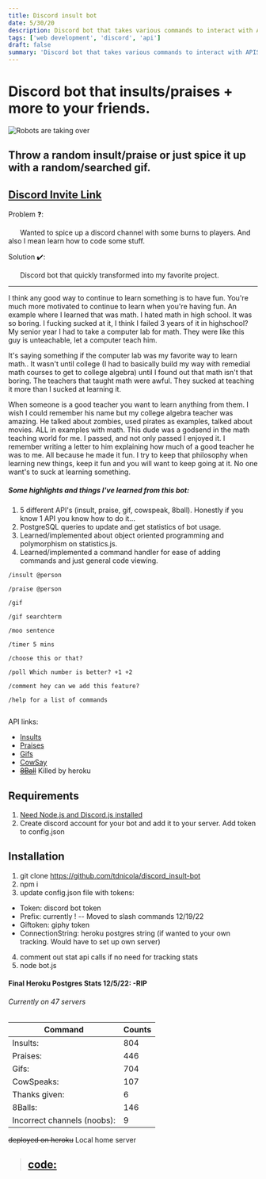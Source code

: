 ```yaml
---
title: Discord insult bot
date: 5/30/20
description: Discord bot that takes various commands to interact with APIS
tags: ['web development', 'discord', 'api']
draft: false
summary: 'Discord bot that takes various commands to interact with APIS'
---
```


# Discord bot that insults/praises + more to your friends.

![Robots are taking over](https://upload.wikimedia.org/wikipedia/commons/c/cd/HAL9000_I%27m_Sorry_Dave_Motivational_Poster.jpg)

## Throw a random insult/praise or just spice it up with a random/searched gif.

## [Discord Invite Link](https://discordapp.com/api/oauth2/authorize?client_id=613364681750609943&permissions=0&scope=bot)

Problem ❓:

&nbsp;&nbsp;&nbsp;&nbsp;&nbsp;&nbsp;Wanted to spice up a discord channel with some burns to players. And also I mean learn how to code some stuff.

Solution ✔️:

&nbsp;&nbsp;&nbsp;&nbsp;&nbsp;&nbsp;Discord bot that quickly transformed into my favorite project.

---

I think any good way to continue to learn something is to have fun. You're much more motivated to continue to learn when you're having fun. An example where I learned that was math. I hated math in high school. It was so boring. I fucking sucked at it, I think I failed 3 years of it in highschool? My senior year I had to take a computer lab for math. They were like this guy is unteachable, let a computer teach him.

It's saying something if the computer lab was my favorite way to learn math.. It wasn't until college (I had to basically build my way with remedial math courses to get to college algebra) until I found out that math isn't that boring. The teachers that taught math were awful. They sucked at teaching it more than I sucked at learning it.

When someone is a good teacher you want to learn anything from them. I wish I could remember his name but my college algebra teacher was amazing. He talked about zombies, used pirates as examples, talked about movies. ALL in examples with math. This dude was a godsend in the math teaching world for me. I passed, and not only passed I enjoyed it. I remember writing a letter to him explaining how much of a good teacher he was to me. All because he made it fun. I try to keep that philosophy when learning new things, keep it fun and you will want to keep going at it. No one want's to suck at learning something.

##### Some highlights and things I've learned from this bot:

1. 5 different API's (insult, praise, gif, cowspeak, 8ball). Honestly if you know 1 API you know how to do it...
2. PostgreSQL queries to update and get statistics of bot usage.
3. Learned/implemented about object oriented programming and polymorphism on statistics.js.
4. Learned/implemented a command handler for ease of adding commands and just general code viewing.

```
/insult @person

/praise @person

/gif

/gif searchterm

/moo sentence

/timer 5 mins

/choose this or that?

/poll Which number is better? +1 +2

/comment hey can we add this feature?

/help for a list of commands


```

API links:

- [Insults](https://insult.mattbas.org/api/insult)
- [Praises](https://complimentr.com/api)
- [Gifs](https://api.giphy.com/v1/gifs/random)
- [CowSay](http://cowsay.morecode.org/)
- ~~[8Ball](https://8ball.delegator.com/)~~ Killed by heroku

## Requirements

1. [Need Node.js and Discord.js installed](https://discordjs.guide/preparations/#installing-node-js)
2. Create discord account for your bot and add it to your server. Add token to config.json

## Installation

1. git clone https://github.com/tdnicola/discord_insult-bot
2. npm i
3. update config.json file with tokens:

- Token: discord bot token
- Prefix: currently ! -- Moved to slash commands 12/19/22
- Giftoken: giphy token
- ConnectionString: heroku postgres string (if wanted to your own tracking. Would have to set up own server)

4. comment out stat api calls if no need for tracking stats
5. node bot.js

#### Final Heroku Postgres Stats 12/5/22: -RIP

###### Currently on 47 servers

| Command                     | Counts |
| --------------------------- | ------ |
| Insults:                    | 804    |
| Praises:                    | 446    |
| Gifs:                       | 704    |
| CowSpeaks:                  | 107    |
| Thanks given:               | 6      |
| 8Balls:                     | 146    |
| Incorrect channels (noobs): | 9      |

~~deployed on heroku~~ Local home server

> ## [code:](https://github.com/tdnicola/discord_insult-bot)
